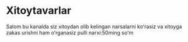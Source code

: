 # Xitoytavarlar
Salom bu kanalda siz xitoydan olib kelingan narsalarni koʻrasiz va xitoyga zakas urishni ham oʻrganasiz pulli narxi:50ming soʻm
